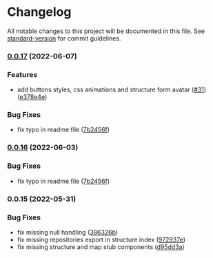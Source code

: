 # Changelog

All notable changes to this project will be documented in this file. See [standard-version](https://github.com/conventional-changelog/standard-version) for commit guidelines.

### [0.0.17](https://github.com/anct-cartographie-nationale/mediation-numerique/compare/v0.0.15...v0.0.17) (2022-06-07)


### Features

* add buttons styles, css animations and structure form avatar ([#31](https://github.com/anct-cartographie-nationale/mediation-numerique/issues/31)) ([e378e4e](https://github.com/anct-cartographie-nationale/mediation-numerique/commit/e378e4e3342f0c8fef88c8653f7a5556007d367a))


### Bug Fixes

* fix typo in readme file ([7b2456f](https://github.com/anct-cartographie-nationale/mediation-numerique/commit/7b2456f1e054b1c2f28ce2303a8a212998475cb9))

### [0.0.16](https://github.com/anct-cartographie-nationale/mediation-numerique/compare/v0.0.15...v0.0.16) (2022-06-03)

### Bug Fixes

- fix typo in readme file ([7b2456f](https://github.com/anct-cartographie-nationale/mediation-numerique/commit/7b2456f1e054b1c2f28ce2303a8a212998475cb9))

### 0.0.15 (2022-05-31)

### Bug Fixes

- fix missing null handling ([386326b](https://github.com/anct-cartographie-nationale/mediation-numerique/commit/386326b6df2ef75d1b3ceb7167fd213623121549))
- fix missing repositories export in structure index ([972937e](https://github.com/anct-cartographie-nationale/mediation-numerique/commit/972937e6b6f172cd6496112c51334ed772dc2ca3))
- fix missing structure and map stub components ([d95dd3a](https://github.com/anct-cartographie-nationale/mediation-numerique/commit/d95dd3acb7f92ef5b9bb92b42e51e500ac86410b))
